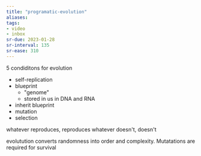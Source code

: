 ```yaml
---
title: "programatic-evolution"
aliases: 
tags: 
- video
- inbox
sr-due: 2023-01-28
sr-interval: 135
sr-ease: 310
---
```

 5 condiditons for evolution
 - self-replication
 - blueprint
	 - "genome"
	 - stored in us in DNA and RNA
 - inherit blueprint
 - mutation
 - selection 


whatever reproduces, reproduces
whatever doesn't, doesn't

evolutution converts randomness into order and complexity. Mutatations are required for survival
